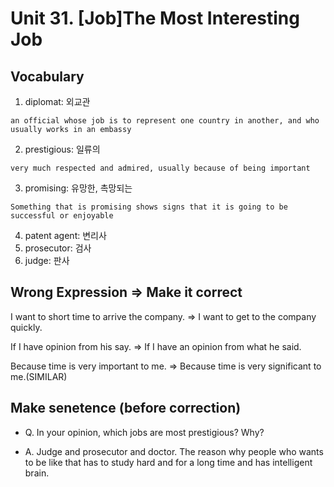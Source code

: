 # Unit 31. [Job]The Most Interesting Job

## Vocabulary
1. diplomat: 외교관
```
an official whose job is to represent one country in another, and who usually works in an embassy
```
2. prestigious: 일류의
```
very much respected and admired, usually because of being important
```
3. promising: 유망한, 촉망되는
```
Something that is promising shows signs that it is going to be successful or enjoyable
```
4. patent agent: 변리사
5. prosecutor: 검사
6. judge: 판사

## Wrong Expression => Make it correct
I want to short time to arrive the company.
=> I want to get to the company quickly.

If I have opinion from his say.
=> If I have an opinion from what he said.

Because time is very important to me.
=> Because time is very significant to me.(SIMILAR)

## Make senetence (before correction)
- Q. In your opinion, which jobs are most prestigious? Why?

- A. Judge and prosecutor and doctor. The reason why people who wants to be like that has to study hard and for a long time and has intelligent brain.